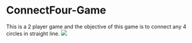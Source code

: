 # ConnectFour-Game
This is a 2 player game and the objective of this game is to connect any 4 circles in straight line.
<img src="image.PNG">
